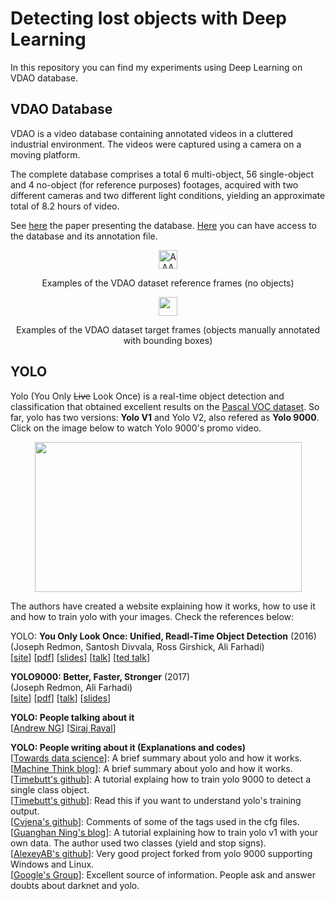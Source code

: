 # Detecting lost objects with Deep Learning

In this repository you can find my experiments using Deep Learning on VDAO database.

## VDAO Database ##

VDAO is a video database containing annotated videos in a cluttered industrial environment. The videos were captured using a camera on a moving platform.

The complete database comprises a total 6 multi-object, 56 single-object and 4 no-object (for reference purposes) footages, acquired with two different cameras and two different light conditions, yielding an approximate total of 8.2 hours of video.

See [here](http://www02.smt.ufrj.br/~tvdigital/database/objects/docs/an_annotated_video_database_for_abandoned_object_detection_in_a_cluttered_environment.pdf) the paper presenting the database. [Here](http://www02.smt.ufrj.br/~tvdigital/database/objects/page_01.html) you can have access to the database and its annotation file.

<!--- Showing examples of frames --->
<div style="text-align:center">
<img src="https://github.com/rafaelpadilla/Detecting-lost-objects-with-Deep-Learning/blob/master/images/ex_frames_reference.jpg" alt="AAAAAA" style="width: 30px;"/>
<p align="center">Examples of the VDAO dataset reference frames (no objects) </p>
</div>

<div style="text-align:center">
<img src="https://github.com/rafaelpadilla/Detecting-lost-objects-with-Deep-Learning/blob/master/images/ex_frames_target.jpg" style="width: 30px;"/>
<p align="center">Examples of the VDAO dataset target frames (objects manually annotated with bounding boxes)</p>
</div>

## YOLO ##

Yolo (You Only <del>Live</del> Look Once) is a real-time object detection and classification that obtained excellent results on the [Pascal VOC dataset](http://host.robots.ox.ac.uk:8080/pascal/VOC/). So far, yolo has two versions: **Yolo V1** and Yolo V2, also refered as **Yolo 9000**. Click on the image below to watch Yolo 9000's promo video.

<!--- Yolo's link for you tube --->
<p align="center">
<a href="http://www.youtube.com/watch?feature=player_embedded&v=VOC3huqHrss"><img src="https://github.com/rafaelpadilla/Detecting-lost-objects-with-Deep-Learning/blob/master/images/yolo_youtube.jpg" width="427" height="240" align="center"/></a>
</p>

The authors have created a website explaining how it works, how to use it and how to train yolo with your images. Check the references below: 

YOLO: **You Only Look Once: Unified, Readl-Time Object Detection** (2016)  
(Joseph Redmon, Santosh Divvala, Ross Girshick, Ali Farhadi)  
	[[site](https://arxiv.org/abs/1506.02640)] 
	[[pdf](https://bitbucket.org/rafaelpadilla/mythesis/src/ad0d4d320df4c5897bdda58bbffd83055902d98b/materials/%5Bpaper%5D%20YOLO.pdf)] 
	[[slides](https://bitbucket.org/rafaelpadilla/mythesis/src/ad0d4d320df4c5897bdda58bbffd83055902d98b/materials/%5Bslides%5D%20YOLO%20CVPR%202016.pdf)] 
	[[talk](https://www.youtube.com/watch?v=NM6lrxy0bxs)] 
	[[ted talk](https://www.youtube.com/watch?v=Cgxsv1riJhI)] 
	
**YOLO9000: Better, Faster, Stronger** (2017)  
(Joseph Redmon, Ali Farhadi)  
	[[site](https://arxiv.org/abs/1612.08242)] 
	[[pdf](https://bitbucket.org/rafaelpadilla/mythesis/src/636e8f075be4e5186777c66ddbe8cb2ad0797fab/materials/%5Bpaper%5D%20YOLO9000.pdf)] 
	[[talk](https://www.youtube.com/watch?v=GBu2jofRJtk)] 
	[[slides](https://bitbucket.org/rafaelpadilla/mythesis/src/ad0d4d320df4c5897bdda58bbffd83055902d98b/materials/%5Bslides%5D%20YOLO9000%20CVPR%202017.pdf)] 
	
**YOLO: People talking about it**  
	[[Andrew NG](https://www.youtube.com/watch?v=9s_FpMpdYW8)] 
	[[Siraj Raval](https://www.youtube.com/watch?v=4eIBisqx9_g)] 

**YOLO: People writing about it (Explanations and codes)**  
	[[Towards data science](https://towardsdatascience.com/yolo-you-only-look-once-real-time-object-detection-explained-492dc9230006)]: A brief summary about yolo and how it works.  
	[[Machine Think blog](http://machinethink.net/blog/object-detection-with-yolo/)]: A brief summary about yolo and how it works.  
	[[Timebutt's github](https://timebutt.github.io/static/how-to-train-yolov2-to-detect-custom-objects/)]: A tutorial explaing how to train yolo 9000 to detect a single class object.  
	[[Timebutt's github](https://timebutt.github.io/static/understanding-yolov2-training-output/)]: Read this if you want to understand yolo's training output.  
	[[Cvjena's github](https://github.com/cvjena/darknet/blob/master/cfg/yolo.cfg)]: Comments of some of the tags used in the cfg files.  
	[[Guanghan Ning's blog](http://guanghan.info/blog/en/my-works/train-yolo/)]: A tutorial explaining how to train yolo v1 with your own data. The author used two classes (yield and stop signs).  
	[[AlexeyAB's github](https://github.com/AlexeyAB/darknet#how-to-train-to-detect-your-custom-objects)]: Very good project forked from yolo 9000 supporting Windows and Linux.  
	[[Google's Group](https://groups.google.com/forum/#!forum/darknet)]: Excellent source of information. People ask and answer doubts about darknet and yolo.
